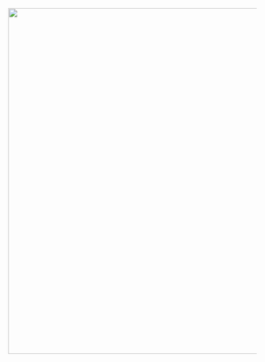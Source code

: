 <div align="center">
  <img src="https://media.giphy.com/media/ToMjGpEgG0TD1cFleaQ/giphy.gif" width="700" />
</div>
